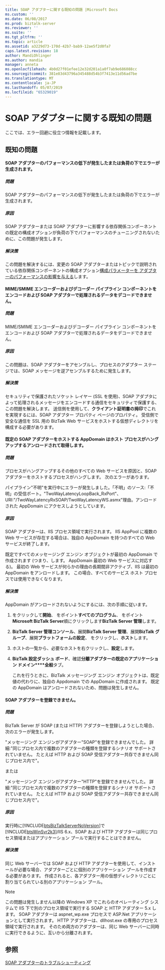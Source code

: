 ```yaml
---
title: SOAP アダプターに関する既知の問題 |Microsoft Docs
ms.custom: ''
ms.date: 06/08/2017
ms.prod: biztalk-server
ms.reviewer: ''
ms.suite: ''
ms.tgt_pltfrm: ''
ms.topic: article
ms.assetid: a3229d73-170d-42b7-bab9-12ae5f2d0fa7
caps.latest.revision: 18
author: MandiOhlinger
ms.author: mandia
manager: anneta
ms.openlocfilehash: 4b0d27f01efee12e32d201a1a0f7ab9e686088cc
ms.sourcegitcommit: 381e83d43796a345488d54b3f7413e11d56ad7be
ms.translationtype: MT
ms.contentlocale: ja-JP
ms.lasthandoff: 05/07/2019
ms.locfileid: "65329019"
---
```

# <a name="known-issues-with-the-soap-adapter"></a>SOAP アダプターに関する既知の問題
ここでは、エラー回避に役立つ情報を記載します。  
  
## <a name="known-issues"></a>既知の問題  
  
#### <a name="the-soap-adapter-experiences-poor-performance-or-generates-errors-under-load"></a>SOAP アダプターのパフォーマンスの低下が発生したまたは負荷の下でエラーが生成されます。  
  
##### <a name="problem"></a>問題  
 SOAP アダプターのパフォーマンスの低下が発生したまたは負荷の下でエラーが生成されます。  
  
##### <a name="cause"></a>原因  
 SOAP アダプターまたは SOAP アダプターに影響する依存関係コンポーネントの既定の構成オプションが負荷の下でパフォーマンスのチューニングされないために、この問題が発生します。  
  
##### <a name="resolution"></a>解決策  
 この問題を解決するには、変更の SOAP アダプターまたはトピックで説明されている依存関係コンポーネントの構成オプション[構成パラメーターを アダプターのパフォーマンスの影響を与える](../core/configuration-parameters-that-affect-adapter-performance.md)します。  
  
#### <a name="the-mimesmime-encoder-and-decoder-pipeline-components-cannot-encode-and-decode-data-processed-by-the-soap-adapter"></a>MIME/SMIME エンコーダーおよびデコーダー パイプライン コンポーネントをエンコードおよび SOAP アダプターで処理されるデータをデコードできません。  
  
##### <a name="problem"></a>問題  
 MIME/SMIME エンコーダーおよびデコーダー パイプライン コンポーネントをエンコードおよび SOAP アダプターで処理されるデータをデコードできません。  
  
##### <a name="cause"></a>原因  
 この問題は、SOAP アダプターをアセンブルし、プロセスのアダプター ステージでは、SOAP メッセージを逆アセンブルするために発生します。  
  
##### <a name="resolution"></a>解決策  
 セキュリティで保護されたソケット レイヤー (SSL を使用)、SOAP アダプタによって処理されるメッセージをエンコードする通信をセキュリティで保護する、この問題を解決します。 送信側を使用して、**クライアント証明書の拇印**でこれを実現するには、SOAP アダプター プロパティ ページのプロパティ。 受信側で安全な通信を SSL 用の BizTalk Web サービスをホストする仮想ディレクトリを構成する必要があります。  
  
#### <a name="the-default-appdomain-hosting-the-soap-adapter-gets-unloaded-causing-the-host-process-to-hang"></a>既定の SOAP アダプターをホストする AppDomain はホスト プロセスがハングアップするアンロードされて取得します。  
  
##### <a name="problem"></a>問題  
 プロセスがハングアップするその他のすべての Web サービスを原因と、SOAP アダプターをホストするプロセスがハングします。 次のエラーがあります。  
  
 パイプライン"不明"を実行中にエラーが発生しました。「不明」のソース:「不明」の受信ポート。"TwoWayLatencyLoopBack_RxPort"、URI:"/TwoWayLatencyRxSOAP/TwoWayLatencyWS.asmx"理由。アンロードされた AppDomain にアクセスしようとしています。  
  
##### <a name="cause"></a>原因  
 SOAP アダプターは、IIS プロセス領域で実行されます。 IIS AppPool に複数の Web サービスが存在する場合は、独自の AppDomain を持つのすべての Web サービスが終了します。  
  
 既定ですべてのメッセージング エンジン オブジェクトが最初の AppDomain で作成されます (つまり、します。 AppDomain 最初の Web サービスに対応する)。 最初の Web サービスが何らかの理由の長期間非アクティブ、IIS は最初の AppDomain をアンロードします。 この場合、すべてのサービス ホスト プロセスでは使用できなくなります。  
  
##### <a name="resolution"></a>解決策  
 AppDomain がアンロードされないようにするには、次の手順に従います。  
  
1. をクリックして**開始**、 をポイント**すべてのプログラム**、 をポイント**Microsoft BizTalk Server**順にクリックします**BizTalk Server 管理**します。  
  
2. **BizTalk Server 管理コンソール**、展開**BizTalk Server 管理**、展開**BizTalk グループ**、展開**プラットフォームの設定**、 をクリックし、**ホスト**します。  
  
3. ホストの一覧から、必要なホストを右クリックし、**設定**します。  
  
4. **BizTalk 設定ダッシュ ボード**、確認**分離アダプターの既定のアプリケーション ドメイン****全般**タブ。  
  
   これを行うときに、BizTalk メッセージング エンジン オブジェクトは、既定値の代わりに、独自の Appdomain での AppDomain に作成されます。 既定の AppDomain はアンロードされないため、問題は発生しません。  
  
#### <a name="the-soap-adapter-fails-to-register"></a>SOAP アダプターを登録できません。  
  
##### <a name="problem"></a>問題  
 BizTalk Server が SOAP (または HTTP) アダプターを登録しようとした場合、次のエラーが発生します。  
  
 "メッセージング エンジンがアダプター"SOAP"を登録できませんでした。 詳細:"同じプロセス内で複数のアダプターの種類を登録するシナリオ サポートされていません。 たとえば HTTP および SOAP 受信アダプター共存できません同じプロセス内で"。  
  
 または  
  
 "メッセージング エンジンがアダプター"HTTP"を登録できませんでした。 詳細:"同じプロセス内で複数のアダプターの種類を登録するシナリオ サポートされていません。  たとえば HTTP および SOAP 受信アダプター共存できません同じプロセス内で"。  
  
##### <a name="cause"></a>原因  
 実行時に[!INCLUDE[btsBizTalkServerNoVersion](../includes/btsbiztalkservernoversion-md.md)]で[!INCLUDE[btsWinSvr2k3](../includes/btswinsvr2k3-md.md)]/IIS 6.x、SOAP および HTTP アダプターは同じプロセス領域またはアプリケーション プールで実行することはできません。  
  
##### <a name="resolution"></a>解決策  
 同じ Web サーバーでは SOAP および HTTP アダプターを使用して、インストールが必要な場合、アダプターごとに個別のアプリケーション プールを作成する必要があります。  作成されると、各アダプター用の仮想ディレクトリごとに割り当てられている別のアプリケーション プール。  
  
> [!NOTE]
>  この問題は発生しません以降の Windows XP でこれらのオペレーティング システムで IIS 下で別のプロセス領域で実行する SOAP と HTTP アダプター 5.x します。  SOAP アダプターは aspnet_wp.exe プロセスで ASP.Net アプリケーションとして実行されます。  HTTP アダプターは、dllhost.exe の専用のプロセス領域で実行されます。  そのため両方のアダプターは、同じ Web サーバーに同時に実行できるように、互いから分離されます。  
  
## <a name="see-also"></a>参照  
 [SOAP アダプターのトラブルシューティング](../core/troubleshooting-the-soap-adapter.md)